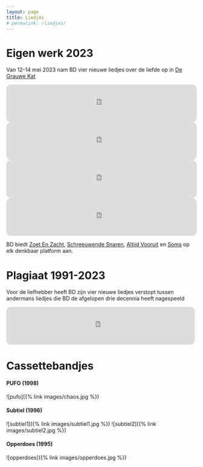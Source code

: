 ```yaml
---
layout: page
title: Liedjes
# permalink: /liedjes/
---
```


# Eigen werk 2023

Van 12-14 mei 2023 nam BD vier nieuwe liedjes over de liefde op in [De Grauwe Kat](https://studiohoteldegrauwekat.nl)

<p float="left">
<iframe style="border-radius:12px" src="https://open.spotify.com/embed/track/0d7aJb2EaVYB0udyoNr7WJ?utm_source=generator" width="100%" height="100" frameBorder="0" allowfullscreen="" allow="autoplay; clipboard-write; encrypted-media; fullscreen; picture-in-picture" loading="lazy"></iframe>

<iframe style="border-radius:12px" src="https://open.spotify.com/embed/track/2KUYhRa48LbMP7bqZHWvPL?utm_source=generator" width="100%" height="100" frameBorder="0" allowfullscreen="" allow="autoplay; clipboard-write; encrypted-media; fullscreen; picture-in-picture" loading="lazy"></iframe>

<iframe style="border-radius:12px" src="https://open.spotify.com/embed/track/1OyCC3RhyLhhzqc76ShyaL?utm_source=generator" width="100%" height="100" frameBorder="0" allowfullscreen="" allow="autoplay; clipboard-write; encrypted-media; fullscreen; picture-in-picture" loading="lazy"></iframe>

<iframe style="border-radius:12px" src="https://open.spotify.com/embed/track/1OeTBWLSSR1W5RY4aQBJ4S?utm_source=generator" width="100%" height="100" frameBorder="0" allowfullscreen="" allow="autoplay; clipboard-write; encrypted-media; fullscreen; picture-in-picture" loading="lazy"></iframe>
</p>

BD biedt [Zoet En Zacht](https://ditto.fm/zoet-en-zacht), [Schreeuwende Snaren](https://ditto.fm/schreeuwende-snaren), [Altijd Vooruit](https://ditto.fm/altijd-vooruit) en [Soms](https://ditto.fm/soms-blauwe-dinsdag) op elk denkbaar platform aan.

# Plagiaat 1991-2023

Voor de liefhebber heeft BD zijn vier nieuwe liedjes verstopt tussen andermans liedjes die BD de afgelopen drie decennia heeft nagespeeld

<p float="left">
  <iframe style="border-radius:12px" src="https://open.spotify.com/embed/playlist/0C02bum2ANgf2X0NIWf7Ky?utm_source=generator" width="99%" height="100" frameBorder="0" allowfullscreen="" allow="autoplay; clipboard-write; encrypted-media; fullscreen; picture-in-picture" loading="lazy"></iframe>
</p>

# Cassettebandjes

#### PUFO (1998)
![pufo]({% link images/chaos.jpg %})

#### Subtiel (1996)
![subtiel1]({% link images/subtiel1.jpg %})
![subtiel2]({% link images/subtiel2.jpg %})

#### Opperdoes (1995)

![opperdoes]({% link images/opperdoes.jpg %})
